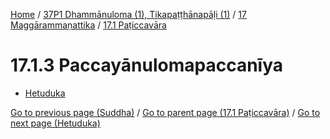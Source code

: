 
[Home](/) / [37P1 Dhammānuloma (1), Tikapaṭṭhānapāḷi (1)](../...md) / [17 Maggārammaṇattika](...md) / [17.1 Paṭiccavāra](../37P1/17/17.1.md)

# 17.1.3 Paccayānulomapaccanīya

* [Hetuduka](17.1.3/Hetuduka.md)

[Go to previous page (Suddha)](17.1.2/17.1.2.2/Suddha.md) / [Go to parent page (17.1 Paṭiccavāra)](../37P1/17/17.1.md) / [Go to next page (Hetuduka)](17.1.3/Hetuduka.md)


